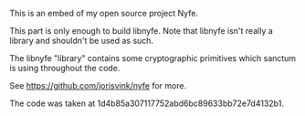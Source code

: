 This is an embed of my open source project Nyfe.

This part is only enough to build libnyfe.
Note that libnyfe isn't really a library and shouldn't be used as such.

The libnyfe "library" contains some cryptographic primitives
which sanctum is using throughout the code.

See https://github.com/jorisvink/nyfe for more.

The code was taken at 1d4b85a307117752abd6bc89633bb72e7d4132b1.

